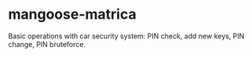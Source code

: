 # mangoose-matrica
Basic operations with car security system: PIN check, add new keys, PIN change, PIN bruteforce.
